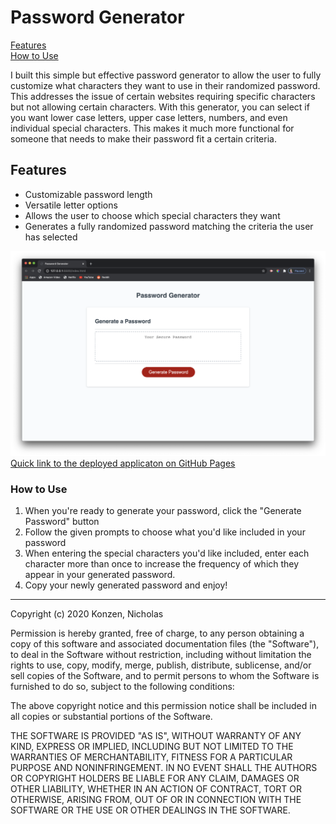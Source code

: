 # Password Generator #

[Features](#features)\
[How to Use](#How-to-use)

I built this simple but effective password generator to allow the user to fully customize what characters they want to use in their randomized password. This addresses the issue of certain websites requiring specific characters but not allowing certain characters. With this generator, you can select if you want lower case letters, upper case letters, numbers, and even individual special characters. This makes it much more functional for someone that needs to make their password fit a certain criteria. 

## Features ##

* Customizable password length
* Versatile letter options
* Allows the user to choose which special characters they want
* Generates a fully randomized password matching the criteria the user has selected

[![A screenshot of the deployed Password Generator Page](./assets/screenshots/password_generator.png)](https://ntkonzen.github.io/Password_Generator/)
[Quick link to the deployed applicaton on GitHub Pages](https://ntkonzen.github.io/Password_Generator/)

### How to Use ###

1. When you're ready to generate your password, click the "Generate Password" button
1. Follow the given prompts to choose what you'd like included in your password
1. When entering the special characters you'd like included, enter each character more than once to increase the frequency of which they appear in your generated password.
1. Copy your newly generated password and enjoy!

---
Copyright (c) 2020 Konzen, Nicholas

Permission is hereby granted, free of charge, to any person obtaining a copy
of this software and associated documentation files (the "Software"), to deal
in the Software without restriction, including without limitation the rights
to use, copy, modify, merge, publish, distribute, sublicense, and/or sell
copies of the Software, and to permit persons to whom the Software is
furnished to do so, subject to the following conditions:

The above copyright notice and this permission notice shall be included in all
copies or substantial portions of the Software.

THE SOFTWARE IS PROVIDED "AS IS", WITHOUT WARRANTY OF ANY KIND, EXPRESS OR
IMPLIED, INCLUDING BUT NOT LIMITED TO THE WARRANTIES OF MERCHANTABILITY,
FITNESS FOR A PARTICULAR PURPOSE AND NONINFRINGEMENT. IN NO EVENT SHALL THE
AUTHORS OR COPYRIGHT HOLDERS BE LIABLE FOR ANY CLAIM, DAMAGES OR OTHER
LIABILITY, WHETHER IN AN ACTION OF CONTRACT, TORT OR OTHERWISE, ARISING FROM,
OUT OF OR IN CONNECTION WITH THE SOFTWARE OR THE USE OR OTHER DEALINGS IN THE
SOFTWARE.

